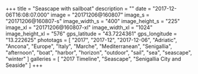 +++
title = "Seascape with sailboat"
description = ""
date = "2017-12-06T16:08:07.000"
image = "20171206@160807"
image_s = "20171206@160807-s"
image_width_s = "400"
image_height_s = "225"
image_xl = "20171206@160807-xl"
image_width_xl = "1024"
image_height_xl = "576"
gps_latitude = "43.7224361"
gps_longitude = "13.222625"
phototags = [ "2017", "2017-12", "2017-12-06", "Adriatic", "Ancona", "Europe", "Italy", "Marche", "Mediterranean", "Senigallia", "afternoon", "boat", "harbor", "horizon", "outdoor", "sail", "sea", "seascape", "winter" ]
galleries = [ "2017 Timeline", "Seascape", "Senigallia City and Seaside" ]
+++
